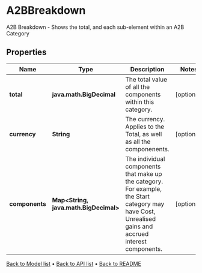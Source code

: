 

# A2BBreakdown

A2B Breakdown - Shows the total, and each sub-element within an A2B Category

## Properties

| Name | Type | Description | Notes |
|------------ | ------------- | ------------- | -------------|
|**total** | **java.math.BigDecimal** | The total value of all the components within this category. |  [optional] |
|**currency** | **String** | The currency. Applies to the Total, as well as all the componenents. |  [optional] |
|**components** | **Map&lt;String, java.math.BigDecimal&gt;** | The individual components that make up the category. For example, the Start category may have Cost, Unrealised gains and accrued interest components. |  [optional] |



[Back to Model list](../README.md#documentation-for-models) &#8226; [Back to API list](../README.md#documentation-for-api-endpoints) &#8226; [Back to README](../README.md)


